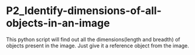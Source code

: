 # P2_Identify-dimensions-of-all-objects-in-an-image
This python script will find out all the dimensions(length and breadth) of objects present in the image. Just give it a reference object from the image. 
